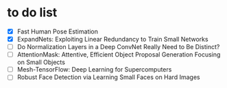 # to do list
- [x] Fast Human Pose Estimation
- [x] ExpandNets: Exploiting Linear Redundancy to Train Small Networks
- [ ] Do Normalization Layers in a Deep ConvNet Really Need to Be Distinct?
- [ ] AttentionMask: Attentive, Efficient Object Proposal Generation Focusing on Small Objects
- [ ] Mesh-TensorFlow: Deep Learning for Supercomputers
- [ ] Robust Face Detection via Learning Small Faces on Hard Images
